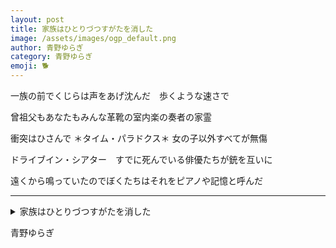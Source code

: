 ```yaml
---
layout: post
title: 家族はひとりづつすがたを消した
image: /assets/images/ogp_default.png
author: 青野ゆらぎ
category: 青野ゆらぎ
emoji: 🐕
---
```


<div class="tanka-area"><div class="tanka">
<p>一族の前でくじらは声をあげ沈んだ　歩くような速さで</p>

<p>曾祖父もあなたもみんな革靴の室内楽の奏者の家霊</p>

<p>衝突はひさんで ＊タイム・パラドクス＊ 女の子以外すべてが無傷</p>

<p>ドライブイン・シアター　すでに死んでいる俳優たちが銃を互いに</p>

<p>遠くから鳴っていたのでぼくたちはそれをピアノや記憶と呼んだ</p>

</div></div>

---

<details><summary>家族はひとりづつすがたを消した</summary>
一族の前でくじらは声をあげ沈んだ　歩くような速さで<br/>
曾祖父もあなたもみんな革靴の室内楽の奏者の家霊<br/>
衝突はひさんで ＊タイム・パラドクス＊ 女の子以外すべてが無傷<br/>
ドライブイン・シアター　すでに死んでいる俳優たちが銃を互いに<br/>
遠くから鳴っていたのでぼくたちはそれをピアノや記憶と呼んだ<br/>
<br/>

</details>

青野ゆらぎ
